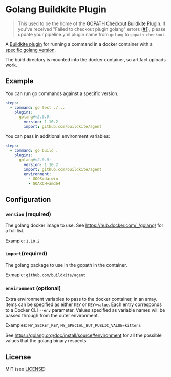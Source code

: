 # Golang Buildkite Plugin

> This used to be the home of the [GOPATH Checkout Buildkite Plugin](https://github.com/buildkite-plugins/gopath-checkout-buildkite-plugin). If you've received "Failed to checkout plugin golang" errors ([#1](https://github.com/buildkite-plugins/golang-buildkite-plugin/issues/1)), please update your pipeline.yml plugin name from `golang` to `gopath-checkout`.

A [Buildkite plugin](https://buildkite.com/docs/agent/v3/plugins) for running a command in a docker container with a [specific golang version](https://hub.docker.com/_/golang/).

The build directory is mounted into the docker container, so artifact uploads work.

## Example

You can run go commands against a specific version.

```yml
steps:
  - command: go test ./...
    plugins:
      golang#v2.0.0:
        version: 1.10.2
        import: github.com/buildkite/agent
```

You can pass in additional environment variables:

```yml
steps:
  - command: go build .
    plugins:
      golang#v2.0.0:
        version: 1.10.2
        import: github.com/buildkite/agent
        environment:
          - GOOS=darwin
          - GOARCH=amd64
```

## Configuration

### `version` (required)

The golang docker image to use. See https://hub.docker.com/_/golang/ for a full list.

Example: `1.10.2`

### `import`(required)

The golang package to use in the gopath in the container.

Exmaple: `github.com/buildkite/agent`

### `environment` (optional)

Extra environment variables to pass to the docker container, in an array. Items can be specified as either `KEY` or `KEY=value`. Each entry corresponds to a Docker CLI `--env` parameter. Values specified as variable names will be passed through from the outer environment.

Examples: `MY_SECRET_KEY`, `MY_SPECIAL_BUT_PUBLIC_VALUE=kittens`

See https://golang.org/doc/install/source#environment for all the possible values that the golang binary respects.

## License

MIT (see [LICENSE](LICENSE))
